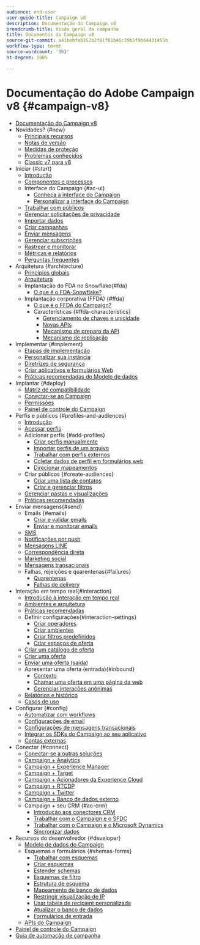 ```yaml
---
audience: end-user
user-guide-title: Campaign v8
description: Documentação do Campaign v8
breadcrumb-title: Visão geral da campanha
title: Documentos do Campaign v8
source-git-commit: a41bebfeb352b2f81f81b46c39b5f9b64431455b
workflow-type: tm+mt
source-wordcount: '363'
ht-degree: 100%

---
```



# Documentação do Adobe Campaign v8 {#campaign-v8}

+ [Documentação do Campaign v8](campaign-home.md)
+ Novidades? {#new}
   + [Principais recursos](start/whats-new.md)
   + [Notas de versão](start/release-notes.md)
   + [Medidas de proteção](start/ac-guardrails.md)
   + [Problemas conhecidos](start/known-issues.md)
   + [Classic v7 para v8](start/v7-to-v8.md)
+ Iniciar {#start}
   + [Introdução](start/get-started.md)
   + [Componentes e processos](start/ac-components.md)
   + Interface do Campaign {#ac-ui}
      + [Conheça a interface do Campaign](start/campaign-ui.md)
      + [Personalizar a interface do Campaign](start/customize-ui.md)
   + [Trabalhar com públicos](start/audiences.md)
   + [Gerenciar solicitações de privacidade](start/privacy.md)
   + [Importar dados](start/import.md)
   + [Criar campanhas](start/campaigns.md)
   + [Enviar mensagens](start/create-message.md)
   + [Gerenciar subscrições](start/subscriptions.md)
   + [Rastrear e monitorar](start/tracking.md)
   + [Métricas e relatórios](start/reporting.md)
   + [Perguntas frequentes](start/campaign-faq.md)
+ Arquitetura {#architecture}
   + [Princípios globais](architecture/general-architecture.md)
   + [Arquitetura](architecture/architecture.md)
   + Implantação do FDA no Snowflake{#fda}
      + [O que é o FDA-Snowflake?](architecture/fda-deployment.md)
   + Implantação corporativa (FFDA) {#ffda}
      + [O que é o FFDA do Campaign?](architecture/enterprise-deployment.md)
      + Características {#ffda-characteristics}
         + [Gerenciamento de chaves e unicidade](architecture/keys.md)
         + [Novas APIs](architecture/new-apis.md)
         + [Mecanismo de preparo da API](architecture/staging.md)
         + [Mecanismo de replicação](architecture/replication.md)
+ Implementar {#implement}
   + [Etapas de implementação](start/implement.md)
   + [Personalizar sua instância](dev/customize.md)
   + [Diretrizes de segurança](config/security.md)
   + [Criar aplicativos e formulários Web](dev/webapps.md)
   + [Práticas recomendadas do Modelo de dados](dev/datamodel-best-practices.md)
+ Implantar {#deploy}
   + [Matriz de compatibilidade](start/compatibility-matrix.md)
   + [Conectar-se ao Campaign](start/connect.md)
   + [Permissões](start/permissions.md)
   + [Painel de controle do Campaign](config/self-service.md)
+ Perfis e públicos {#profiles-and-audiences}
   + [Introdução](audiences/gs-audiences.md)
   + [Acessar perfis](audiences/view-profiles.md)
   + Adicionar perfis {#add-profiles}
      + [Criar perfis manualmente](audiences/create-profiles.md)
      + [Importar perfis de um arquivo](audiences/import-profiles.md)
      + [Trabalhar com perfis externos](audiences/external-profiles.md)
      + [Coletar dados de perfil em formulários web](audiences/collect-profiles.md)
      + [Direcionar mapeamentos](audiences/target-mappings.md)
   + Criar públicos {#create-audiences}
      + [Criar uma lista de contatos](audiences/create-audiences.md)
      + [Criar e gerenciar filtros](audiences/create-filters.md)
   + [Gerenciar pastas e visualizações](audiences/folders-and-views.md)
   + [Práticas recomendadas](audiences/audiences-best-practices.md)
+ Enviar mensagens{#send}
   + Emails {#emails}
      + [Criar e validar emails](send/email.md)
      + [Enviar e monitorar emails](send/send.md)
   + [SMS](send/sms.md)
   + [Notificações por push](send/push.md)
   + [Mensagens LINE](send/line.md)
   + [Correspondência direta](send/direct-mail.md)
   + [Marketing social](send/twitter.md)
   + [Mensagens transacionais](send/transactional.md)
   + Falhas, rejeições e quarentenas{#failures}
      + [Quarentenas](send/quarantines.md)
      + [Falhas de delivery](send/delivery-failures.md)
+ Interação em tempo real{#interaction}
   + [Introdução à interação em tempo real](interaction/interaction.md)
   + [Ambientes e arquitetura](interaction/interaction-architecture.md)
   + [Práticas recomendadas](interaction/interaction-best-practices.md)
   + Definir configurações{#interaction-settings}
      + [Criar operadores](interaction/interaction-operators.md)
      + [Criar ambientes](interaction/interaction-env.md)
      + [Criar filtros predefinidos](interaction/interaction-predefined-filters.md)
      + [Criar espaços de oferta](interaction/interaction-offer-spaces.md)
   + [Criar um catálogo de oferta](interaction/interaction-offer-catalog.md)
   + [Criar uma oferta](interaction/interaction-offer.md)
   + [Enviar uma oferta (saída)](interaction/interaction-send-offers.md)
   + Apresentar uma oferta (entrada){#inbound}
      + [Contexto](interaction/interaction-present-offers.md)
      + [Chamar uma oferta em uma página da web](interaction/interaction-integration.md)
      + [Gerenciar interações anônimas](interaction/anonymous-interactions.md)
   + [Relatórios e histórico](interaction/interaction-tracking.md)
   + [Casos de uso](interaction/interaction-use-cases.md)
+ Configurar {#config}
   + [Automatizar com workflows](config/workflows.md)
   + [Configurações de email](config/email-settings.md)
   + [Configurações de mensagens transacionais](config/transactional-msg-settings.md)
   + [Integrar os SDKs do Campaign ao seu aplicativo](config/push-config.md)
   + [Contas externas](config/external-accounts.md)
+ Conectar {#connect}
   + [Conectar-se a outras soluções](connect/integration.md)
   + [Campaign + Analytics](connect/ac-aa.md)
   + [Campaign + Experience Manager](connect/ac-aem.md)
   + [Campaign + Target](connect/ac-at.md)
   + [Campaign + Acionadores da Experience Cloud](connect/ac-triggers.md)
   + [Campaign + RTCDP](connect/ac-rtcdp.md)
   + [Campaign + Twitter](connect/ac-tw.md)
   + [Campaign + Banco de dados externo](connect/fda.md)
   + Campaign + seu CRM {#ac-crm}
      + [Introdução aos conectores CRM](connect/crm.md)
      + [Trabalhar com o Campaign e o SFDC](connect/ac-sfdc.md)
      + [Trabalhar com o Campaign e o Microsoft Dynamics](connect/ac-ms-dyn.md)
      + [Sincronizar dados](connect/crm-data-sync.md)
+ Recursos do desenvolvedor {#developer}
   + [Modelo de dados do Campaign](dev/datamodel.md)
   + Esquemas e formulários {#shemas-forms}
      + [Trabalhar com esquemas](dev/schemas.md)
      + [Criar esquemas](dev/create-schema.md)
      + [Estender schemas](dev/extend-schema.md)
      + [Esquemas de filtro](dev/filter-schema.md)
      + [Estrutura de esquema](dev/schema-structure.md)
      + [Mapeamento de banco de dados](dev/database-mapping.md)
      + [Restringir visualização de IP](dev/restrict-pi-view.md)
      + [Usar tabela de recipient personalizada](dev/custom-recipient.md)
      + [Atualizar o banco de dados](dev/update-database-structure.md)
      + [Formulários de entrada](dev/forms.md)
   + [APIs do Campaign](dev/api.md)
+ [Painel de controle do Campaign](https://experienceleague.adobe.com/docs/control-panel/using/control-panel-home.html?lang=pt-BR)
+ [Guia de automação de campanha](https://experienceleague.adobe.com/docs/campaign/automation/home.html?lang=pt-BR)
